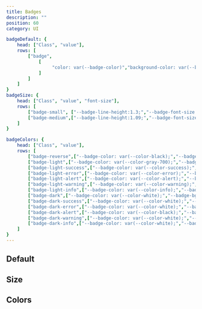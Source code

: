 ```yaml
---
title: Badges
description: ""
position: 60
category: UI

badgeDefault: {
	head: ["Class", "value"],
	rows: [
		["badge",
			[
				 "color: var(--badge-color)","background-color: var(--badge-bg)","font-size: var(--badge-font-size)","font-weight: var(--badge-font-weight)","line-height: var(--badge-line-height)","letter-spacing: var(--badge-letter-spacing)","text-transform: var(--badge-text-transform)","padding: var(--badge-padding-x) var(--badge-padding-y)","border-radius: var(--badge-border-radius)","text-decoration: var(--badge-text-decoration)"
			]
		]
	]
}
badgeSize: {
	head: ["Class", "value", "font-size"],
	rows: [
		["badge-small", ["--badge-line-height:1.3;","--badge-font-size:var(--overline-small);"],"9px"],
		["badge-medium",["--badge-line-height:1.09;","--badge-font-size:var(--overline-big);"],"11px"]
	]
}

badgeColors: {
	head: ["Class", "value"],
	rows: [
		["badge-reverse",["--badge-color: var(--color-black);","--badge-bg: var(--color-white);"]],
		["badge-light",["--badge-color: var(--color-gray-700);","--badge-bg: var(--color-gray-300);"]],
		["badge-light-success",["--badge-color: var(--color-success);","--badge-bg: var(--color-success-light);"]],
		["badge-light-error",["--badge-color: var(--color-error);","--badge-bg: var(--color-error-light);"]],
		["badge-light-alert",["--badge-color: var(--color-alert);","--badge-bg: var(--color-alert-light);"]],
		["badge-light-warning",["--badge-color: var(--color-warning);","--badge-bg: var(--color-warning-light);"]],
		["badge-light-info",["--badge-color: var(--color-info);","--badge-bg: var(--color-info-light);"]],
		["badge-dark",["--badge-color: var(--color-white);","--badge-bg: var(--color-gray-700);"]],
		["badge-dark-success",["--badge-color: var(--color-white);","--badge-bg: var(--color-success);"]],
		["badge-dark-error",["--badge-color: var(--color-white);","--badge-bg: var(--color-error);"]],
		["badge-dark-alert",["--badge-color: var(--color-black);","--badge-bg: var(--color-alert);"]],
		["badge-dark-warning",["--badge-color: var(--color-white);","--badge-bg: var(--color-warning);"]],
		["badge-dark-info",["--badge-color: var(--color-white);","--badge-bg: var(--color-info);"]],
	]
}
---
```


## Default

<c-table pn="badgeDefault"></c-table>

## Size

<c-table pn="badgeSize"></c-table>

## Colors

<c-table pn="badgeColors"></c-table>
